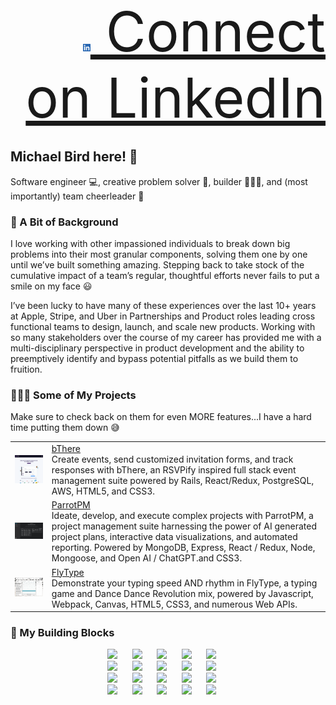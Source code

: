 <div align="right">
<a style="font-size: 88px;" href="https://www.linkedin.com/in/mibird/" target="_blank"> <img style="height: 12px;" src="./assets/images/li-bug.png"/>
    Connect on LinkedIn
    </a>
 </div>
 
 ##  Michael Bird here! 🦅
 Software engineer 💻, creative problem solver 🧩, builder 👷🏼‍♂️, and (most importantly) team cheerleader 📣
 
### 🔎 A Bit of Background
I love working with other impassioned individuals to break down big problems into their most granular components, solving them one by one until we’ve built something amazing. Stepping back to take stock of the cumulative impact of a team’s regular, thoughtful efforts never fails to put a smile on my face 😃

I’ve been lucky to have many of these experiences over the last 10+ years at Apple, Stripe, and Uber in Partnerships and Product roles leading cross functional teams to design, launch, and scale new products. Working with so many stakeholders over the course of my career has provided me with a multi-disciplinary perspective in product development and the ability to preemptively identify and bypass potential pitfalls as we build them to fruition.

### 👨🏻‍🎨 Some of My Projects
Make sure to check back on them for even MORE features...I have a hard time putting them down 😅
<table>
  <tr>
    <td>
        <img src="./assets/images/bThere.png" width="250"/><br/>
      </td>
    <td>
        <a href="https://b-there.herokuapp.com/" target="_blank">bThere</a><br/>
        Create events, send customized invitation forms, and track responses with bThere, an RSVPify inspired full stack event management suite powered by Rails, React/Redux, PostgreSQL, AWS, HTML5, and CSS3.</td>
  </tr>
    
  <tr>
    <td>
        <img src="./assets/images/parrotPM.png" width="250"/><br/>
      </td>
    <td>
        <a href="https://www.parrotpm.com/" target="_blank">ParrotPM</a><br/>
        Ideate, develop, and execute complex projects with ParrotPM, a project management suite harnessing the power of AI generated project plans, interactive data visualizations, and automated reporting. Powered by MongoDB, Express, React / Redux, Node, Mongoose, and Open AI / ChatGPT.and CSS3.</td>
  </tr>
    
  <tr>
    <td>
        <img src="./assets/images/flyType.png" width="250"/><br/>
      </td>
    <td>
        <a href="https://apporator.github.io/fly-type/" target="_blank">FlyType</a><br/>
       Demonstrate your typing speed AND rhythm in FlyType, a typing game and Dance Dance Revolution mix, powered by Javascript, Webpack, Canvas, HTML5, CSS3, and numerous Web APIs.</td>
  </tr>

</table>

### 🧱 My Building Blocks

<div align="center"> 
    <img width="50" src="https://cdn.jsdelivr.net/gh/devicons/devicon/icons/react/react-original-wordmark.svg" />&nbsp;&nbsp;&nbsp;&nbsp;&nbsp;
    <img width="50" src="https://cdn.jsdelivr.net/gh/devicons/devicon/icons/redux/redux-original.svg" />&nbsp;&nbsp;&nbsp;&nbsp;&nbsp;
    <img width="50" src="https://cdn.jsdelivr.net/gh/devicons/devicon/icons/ruby/ruby-plain-wordmark.svg" />&nbsp;&nbsp;&nbsp;&nbsp;&nbsp;
    <img width="50" src="https://cdn.jsdelivr.net/gh/devicons/devicon/icons/rails/rails-plain-wordmark.svg" />&nbsp;&nbsp;&nbsp;&nbsp;&nbsp;
    <img width="50" src="https://cdn.jsdelivr.net/gh/devicons/devicon/icons/postgresql/postgresql-plain-wordmark.svg" />&nbsp;&nbsp;&nbsp;&nbsp;&nbsp;
    <br/>
    <img width="50" src="https://cdn.jsdelivr.net/gh/devicons/devicon/icons/mongodb/mongodb-original-wordmark.svg" />&nbsp;&nbsp;&nbsp;&nbsp;&nbsp;
    <img width="50" src="https://cdn.jsdelivr.net/gh/devicons/devicon/icons/amazonwebservices/amazonwebservices-original-wordmark.svg" />&nbsp;&nbsp;&nbsp;&nbsp;&nbsp;
    <img width="50" src="https://cdn.jsdelivr.net/gh/devicons/devicon/icons/express/express-original-wordmark.svg" />&nbsp;&nbsp;&nbsp;&nbsp;&nbsp;
    <img width="50" src="https://cdn.jsdelivr.net/gh/devicons/devicon/icons/npm/npm-original-wordmark.svg" />&nbsp;&nbsp;&nbsp;&nbsp;&nbsp;
    <img width="50" src="https://cdn.jsdelivr.net/gh/devicons/devicon/icons/rspec/rspec-original-wordmark.svg" />&nbsp;&nbsp;&nbsp;&nbsp;&nbsp;
    <br/>
    <img width="50" src="https://cdn.jsdelivr.net/gh/devicons/devicon/icons/heroku/heroku-plain-wordmark.svg" />&nbsp;&nbsp;&nbsp;&nbsp;&nbsp;
    <img width="50" src="https://cdn.jsdelivr.net/gh/devicons/devicon/icons/html5/html5-original-wordmark.svg" />&nbsp;&nbsp;&nbsp;&nbsp;&nbsp;
    <img width="50" src="https://cdn.jsdelivr.net/gh/devicons/devicon/icons/css3/css3-original-wordmark.svg" />&nbsp;&nbsp;&nbsp;&nbsp;&nbsp;
    <img width="50" src="https://cdn.jsdelivr.net/gh/devicons/devicon/icons/vscode/vscode-original-wordmark.svg" />&nbsp;&nbsp;&nbsp;&nbsp;&nbsp;
    <img width="50" src="https://cdn.jsdelivr.net/gh/devicons/devicon/icons/babel/babel-original.svg" />&nbsp;&nbsp;&nbsp;&nbsp;&nbsp;
    <br/>
    <img width="50" src="https://cdn.jsdelivr.net/gh/devicons/devicon/icons/nodejs/nodejs-original-wordmark.svg" />&nbsp;&nbsp;&nbsp;&nbsp;&nbsp;
    <img width="50" src="https://cdn.jsdelivr.net/gh/devicons/devicon/icons/github/github-original-wordmark.svg" />&nbsp;&nbsp;&nbsp;&nbsp;&nbsp;
    <img width="50" src="https://cdn.jsdelivr.net/gh/devicons/devicon/icons/jest/jest-plain.svg" />&nbsp;&nbsp;&nbsp;&nbsp;&nbsp;
    <img width="50" src="https://cdn.jsdelivr.net/gh/devicons/devicon/icons/sqlite/sqlite-original-wordmark.svg" />&nbsp;&nbsp;&nbsp;&nbsp;&nbsp;
    <img width="50" src="https://cdn.jsdelivr.net/gh/devicons/devicon/icons/jira/jira-original-wordmark.svg" />&nbsp;&nbsp;&nbsp;&nbsp;&nbsp;
</div>
